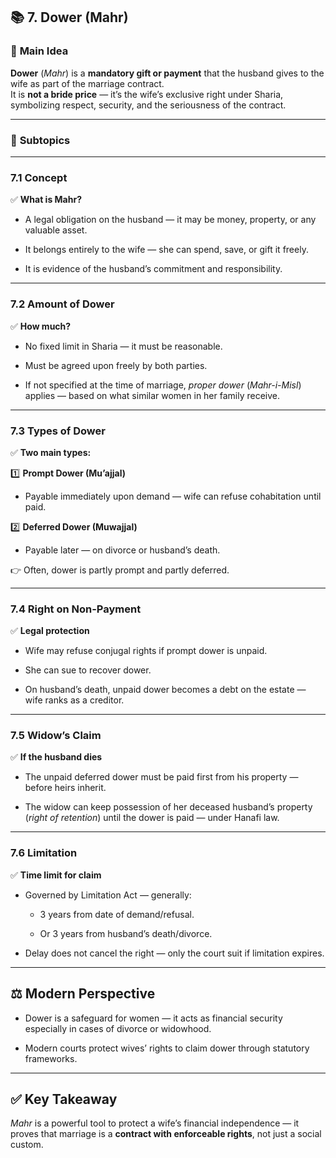 
## 📚 **7. Dower (Mahr)**

### 🔑 **Main Idea**

**Dower** (_Mahr_) is a **mandatory gift or payment** that the husband gives to the wife as part of the marriage contract.  
It is **not a bride price** — it’s the wife’s exclusive right under Sharia, symbolizing respect, security, and the seriousness of the contract.

---

### 🧩 **Subtopics**

---

### **7.1 Concept**

✅ **What is Mahr?**

- A legal obligation on the husband — it may be money, property, or any valuable asset.
    
- It belongs entirely to the wife — she can spend, save, or gift it freely.
    
- It is evidence of the husband’s commitment and responsibility.
    

---

### **7.2 Amount of Dower**

✅ **How much?**

- No fixed limit in Sharia — it must be reasonable.
    
- Must be agreed upon freely by both parties.
    
- If not specified at the time of marriage, _proper dower_ (_Mahr-i-Misl_) applies — based on what similar women in her family receive.
    

---

### **7.3 Types of Dower**

✅ **Two main types:**

1️⃣ **Prompt Dower (Mu’ajjal)**

- Payable immediately upon demand — wife can refuse cohabitation until paid.
    

2️⃣ **Deferred Dower (Muwajjal)**

- Payable later — on divorce or husband’s death.
    

👉 Often, dower is partly prompt and partly deferred.

---

### **7.4 Right on Non-Payment**

✅ **Legal protection**

- Wife may refuse conjugal rights if prompt dower is unpaid.
    
- She can sue to recover dower.
    
- On husband’s death, unpaid dower becomes a debt on the estate — wife ranks as a creditor.
    

---

### **7.5 Widow’s Claim**

✅ **If the husband dies**

- The unpaid deferred dower must be paid first from his property — before heirs inherit.
    
- The widow can keep possession of her deceased husband’s property (_right of retention_) until the dower is paid — under Hanafi law.
    

---

### **7.6 Limitation**

✅ **Time limit for claim**

- Governed by Limitation Act — generally:
    
    - 3 years from date of demand/refusal.
        
    - Or 3 years from husband’s death/divorce.
        
- Delay does not cancel the right — only the court suit if limitation expires.
    

---

## ⚖️ **Modern Perspective**

- Dower is a safeguard for women — it acts as financial security especially in cases of divorce or widowhood.
    
- Modern courts protect wives’ rights to claim dower through statutory frameworks.
    

---

## ✅ **Key Takeaway**

_Mahr_ is a powerful tool to protect a wife’s financial independence — it proves that marriage is a **contract with enforceable rights**, not just a social custom.
